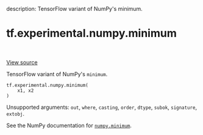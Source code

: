 description: TensorFlow variant of NumPy's minimum.

<div itemscope itemtype="http://developers.google.com/ReferenceObject">
<meta itemprop="name" content="tf.experimental.numpy.minimum" />
<meta itemprop="path" content="Stable" />
</div>

# tf.experimental.numpy.minimum

<!-- Insert buttons and diff -->

<table class="tfo-notebook-buttons tfo-api nocontent" align="left">

</table>

<a target="_blank" class="external" href="/code/stable/tensorflow/python/ops/numpy_ops/np_math_ops.py">View source</a>



TensorFlow variant of NumPy's `minimum`.

<pre class="devsite-click-to-copy prettyprint lang-py tfo-signature-link">
<code>tf.experimental.numpy.minimum(
    x1, x2
)
</code></pre>



<!-- Placeholder for "Used in" -->

Unsupported arguments: `out`, `where`, `casting`, `order`, `dtype`, `subok`, `signature`, `extobj`.

See the NumPy documentation for [`numpy.minimum`](https://numpy.org/doc/1.16/reference/generated/numpy.minimum.html).